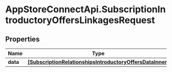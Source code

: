 # AppStoreConnectApi.SubscriptionIntroductoryOffersLinkagesRequest

## Properties

Name | Type | Description | Notes
------------ | ------------- | ------------- | -------------
**data** | [**[SubscriptionRelationshipsIntroductoryOffersDataInner]**](SubscriptionRelationshipsIntroductoryOffersDataInner.md) |  | 


